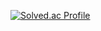 [![Solved.ac Profile](http://mazassumnida.wtf/api/v2/generate_badge?boj=skm04614)](https://solved.ac/skm04614/)
